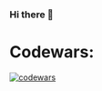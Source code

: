 ### Hi there 👋

# Codewars:
[![codewars](https://www.codewars.com/users/novikofff2001/badges/large)](https://www.codewars.com/users/novikofff2001)



<!--
**novikofff2001/novikofff2001** is a ✨ _special_ ✨ repository because its `README.md` (this file) appears on your GitHub profile.

Here are some ideas to get you started:

- 🔭 I’m currently working on ...
- 🌱 I’m currently learning ...
- 👯 I’m looking to collaborate on ...
- 🤔 I’m looking for help with ...
- 💬 Ask me about ...
- 📫 How to reach me: ...
- 😄 Pronouns: ...
- ⚡ Fun fact: ...
-->
   
